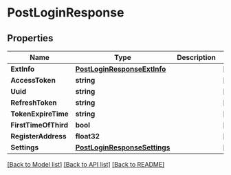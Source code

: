 # PostLoginResponse

## Properties

Name | Type | Description | Notes
------------ | ------------- | ------------- | -------------
**ExtInfo** | [**PostLoginResponseExtInfo**](PostLoginResponse_extInfo.md) |  | [optional] 
**AccessToken** | **string** |  | [optional] 
**Uuid** | **string** |  | [optional] 
**RefreshToken** | **string** |  | [optional] 
**TokenExpireTime** | **string** |  | [optional] 
**FirstTimeOfThird** | **bool** |  | [optional] 
**RegisterAddress** | **float32** |  | [optional] 
**Settings** | [**PostLoginResponseSettings**](PostLoginResponse_settings.md) |  | [optional] 

[[Back to Model list]](../README.md#documentation-for-models) [[Back to API list]](../README.md#documentation-for-api-endpoints) [[Back to README]](../README.md)


